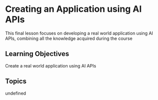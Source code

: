 # Creating an Application using AI APIs

This final lesson focuses on developing a real world application using AI APIs, combining all the knowledge acquired during the course

## Learning Objectives
Create a real world application using AI APIs

## Topics
undefined